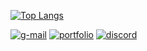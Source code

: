 [![Top Langs](https://github-readme-stats.vercel.app/api/top-langs/?username=gg-br)](https://github.com/anuraghazra/github-readme-stats)

[![g-mail](https://img.shields.io/badge/Gmail-D14836?style=for-the-badge&logo=gmail&logoColor=white)](mailto:gabrielguerreirodefreitas@gmail.com)
[![portfolio](https://img.shields.io/badge/GitHub-100000?style=for-the-badge&logo=github&logoColor=white)](https://gg-br.github.io/portfolio/)
[![discord](https://img.shields.io/badge/Discord-7289DA?style=for-the-badge&logo=discord&logoColor=white)](https://discord.gg/PXN9MKk3F2)
